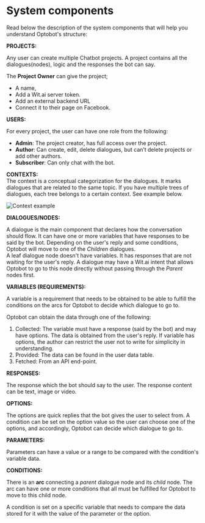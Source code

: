 
# __System components__ 
 Read below the description of the system components that will help you understand Optobot's structure:   

__PROJECTS:__ 

Any user can create multiple Chatbot projects. A project contains all the dialogues(nodes), logic and the responses the bot can say. 

The __Project Owner__ can give the project;
 - A name, 
 - Add a Wit.ai server token.
 - Add an external backend URL 
 - Connect it to their page on Facebook. 

__USERS:__

For every project, the user can have one role from the following:   

* __Admin__: The project creator, has full access over the project.
* __Author__: Can create, edit, delete dialogues, but can’t delete projects or add other authors.
* __Subscriber__: Can only chat with the bot.


__CONTEXTS:__   
The context is a conceptual categorization for the dialogues. It marks dialogues that are related to the same topic.
If you have multiple trees of dialogues, each tree belongs to a certain context. See example below.   

![Context example](/assets/images/context_example.png)


__DIALOGUES/NODES:__

A dialogue is the main component that declares how the conversation should flow. It can have one or more variables that have responses to be said by the bot. Depending on the user's reply and some conditions, Optobot will move to one of the *Children* dialogues.   
A leaf dialogue node doesn't have variables. It has responses that are not waiting for the user's reply. A dialogue may have a Wit.ai intent that allows Optobot to go to this node directly without passing through the *Parent* nodes first.

__VARIABLES (REQUIREMENTS):__ 

A variable is a requirement that needs to be obtained to be able to fulfill the conditions on the arcs for Optobot to decide which dialogue to go to.     

Optobot can obtain the data through one of the following:   
1. Collected: The variable must have a response (said by the bot) and may have options. The data is obtained from the user's reply. If variable has options, the author can restrict the user not to write for simplicity in understanding.
2. Provided: The data can be found in the user data table.
3. Fetched: From an API end-point.


__RESPONSES:__

The response which the bot should say to the user. The response content can be text, image or video.   


__OPTIONS:__  

The options are quick replies that the bot gives the user to select from. A condition can be set on the option value so the user can choose one of the options, and accordingly, Optobot can decide which dialogue to go to.

__PARAMETERS:__ 

Parameters can have a value or a range to be compared with the condition's variable data.   


__CONDITIONS:__ 

There is an **arc** connecting a *parent* dialogue node and its *child* node. The arc can have one or more conditions that all must be fulfilled for Optobot to move to this child node.   

A condition is set on a specific variable that needs to compare the data stored for it with the value of the parameter or the option. 
